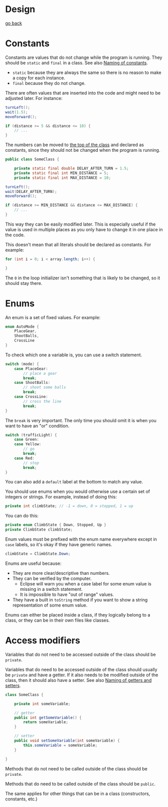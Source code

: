 # Design

[go back](README.md)

# Constants

Constants are values that do not change while the program is running. They should be `static` and `final` in a class. See also [Naming of constants](naming.md#constants).

- `static` because they are always the same so there is no reason to make a copy for each instance.
- `final` because they do not change.

There are often values that are inserted into the code and might need to be adjusted later. For instance:

```java
turnLeft();
wait(1.5);
moveForward();
```

```java
if (distance >= 5 && distance <= 10) {
    // ...
}
```

The numbers can be moved to [the top of the class](structure.md#order-of-declarations-in-classes) and declared as constants, since they should not be changed when the program is running.

```java
public class SomeClass {

    private static final double DELAY_AFTER_TURN = 1.5;
    private static final int MIN_DISTANCE = 5;
    private static final int MAX_DISTANCE = 10;
```

```java
turnLeft();
wait(DELAY_AFTER_TURN);
moveForward();
```

```java
if (distance >= MIN_DISTANCE && distance <= MAX_DISTANCE) {
    // ...
}
```

This way they can be easily modified later. This is especially useful if the value is used in multiple places as you only have to change it in one place in the code.

This doesn't mean that all literals should be declared as constants. For example:

```java
for (int i = 0; i < array.length; i++) {

}
```

The `0` in the loop initializer isn't something that is likely to be changed, so it should stay there.

# Enums

An enum is a set of fixed values. For example:

```java
enum AutoMode {
    PlaceGear,
    ShootBalls,
    CrossLine
}
```

To check which one a variable is, you can use a switch statement.

```java
switch (mode) {
    case PlaceGear:
        // place a gear
        break;
    case ShootBalls:
        // shoot some balls
        break;
    case CrossLine:
        // cross the line
        break;
}
```

The `break` is very important. The only time you should omit it is when you want to have an "or" condition.

```java
switch (trafficLight) {
    case Green:
    case Yellow:
        // go
        break;
    case Red:
        // stop
        break;
}
```

You can also add a `default` label at the bottom to match any value.

You should use enums when you would otherwise use a certain set of integers or strings. For example, instead of doing this:

```java
private int climbState; // -1 = down, 0 = stopped, 1 = up
```

You can do this:

```java
private enum ClimbState { Down, Stopped, Up }
private ClimbState climbState;
```

Enum values must be prefixed with the enum name everywhere except in `case` labels, so it's okay if they have generic names.

```java
climbState = ClimbState.Down;
```

Enums are useful because:
- They are more clear/descriptive than numbers.
- They can be verified by the computer.
    - Eclipse will warn you when a case label for some enum value is missing in a switch statement.
    - It is impossible to have "out of range" values.
- They have a built in `toString` method if you want to show a string representation of some enum value.

Enums can either be placed inside a class, if they logically belong to a class, or they can be in their own files like classes.

# Access modifiers

Variables that do not need to be accessed outside of the class should be `private`.

Variables that do need to be accessed outside of the class should usually be `private` and have a getter. If it also needs to be modified outside of the class, then it should also have a setter. See also [Naming of getters and setters](naming.md#getters).

```java
class SomeClass {

    private int someVariable;

    // getter
    public int getSomeVariable() {
        return someVariable;
    }

    // setter
    public void setSomeVariable(int someVariable) {
        this.someVariable = someVariable;
    }

}
```

Methods that do not need to be called outside of the class should be `private`.

Methods that do need to be called outside of the class should be `public`.

The same applies for other things that can be in a class (constructors, constants, etc.)
